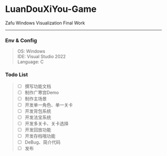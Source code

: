 # LuanDouXiYou-Game
Zafu Windows Visualization Final Work

---

### Env & Config
> OS: Windows \
> IDE: Visual Studio 2022 \
> Language: C

### Todo List
> - [ ] 撰写功能文档
> - [ ] 制作广寒宫Demo
> - [ ] 制作主场景
> - [ ] 开发单一角色、单一关卡
> - [ ] 开发背包系统
> - [ ] 开发法宝系统
> - [ ] 开发多关卡、关卡选择
> - [ ] 开发回放功能
> - [ ] 开发存档哦功能
> - [ ] DeBug、简介代码
> - [ ] 发布